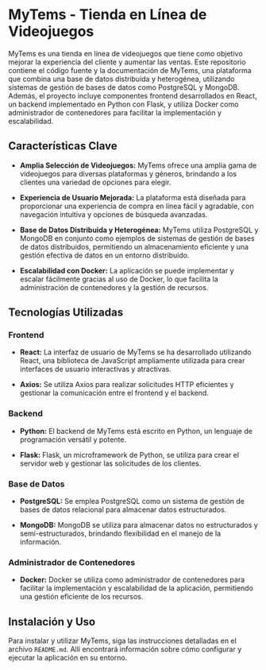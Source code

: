 # MyTems - Tienda en Línea de Videojuegos

MyTems es una tienda en línea de videojuegos que tiene como objetivo mejorar la experiencia del cliente y aumentar las ventas. Este repositorio contiene el código fuente y la documentación de MyTems, una plataforma que combina una base de datos distribuida y heterogénea, utilizando sistemas de gestión de bases de datos como PostgreSQL y MongoDB. Además, el proyecto incluye componentes frontend desarrollados en React, un backend implementado en Python con Flask, y utiliza Docker como administrador de contenedores para facilitar la implementación y escalabilidad.

## Características Clave

- **Amplia Selección de Videojuegos:** MyTems ofrece una amplia gama de videojuegos para diversas plataformas y géneros, brindando a los clientes una variedad de opciones para elegir.

- **Experiencia de Usuario Mejorada:** La plataforma está diseñada para proporcionar una experiencia de compra en línea fácil y agradable, con navegación intuitiva y opciones de búsqueda avanzadas.

- **Base de Datos Distribuida y Heterogénea:** MyTems utiliza PostgreSQL y MongoDB en conjunto como ejemplos de sistemas de gestión de bases de datos distribuidos, permitiendo un almacenamiento eficiente y una gestión efectiva de datos en un entorno distribuido.

- **Escalabilidad con Docker:** La aplicación se puede implementar y escalar fácilmente gracias al uso de Docker, lo que facilita la administración de contenedores y la gestión de recursos.

## Tecnologías Utilizadas

### Frontend

- **React:** La interfaz de usuario de MyTems se ha desarrollado utilizando React, una biblioteca de JavaScript ampliamente utilizada para crear interfaces de usuario interactivas y atractivas.

- **Axios:** Se utiliza Axios para realizar solicitudes HTTP eficientes y gestionar la comunicación entre el frontend y el backend.

### Backend

- **Python:** El backend de MyTems está escrito en Python, un lenguaje de programación versátil y potente.

- **Flask:** Flask, un microframework de Python, se utiliza para crear el servidor web y gestionar las solicitudes de los clientes.

### Base de Datos

- **PostgreSQL:** Se emplea PostgreSQL como un sistema de gestión de bases de datos relacional para almacenar datos estructurados.

- **MongoDB:** MongoDB se utiliza para almacenar datos no estructurados y semi-estructurados, brindando flexibilidad en el manejo de la información.

### Administrador de Contenedores

- **Docker:** Docker se utiliza como administrador de contenedores para facilitar la implementación y escalabilidad de la aplicación, permitiendo una gestión eficiente de los recursos.

## Instalación y Uso

Para instalar y utilizar MyTems, siga las instrucciones detalladas en el archivo `README.md`. Allí encontrará información sobre cómo configurar y ejecutar la aplicación en su entorno.

